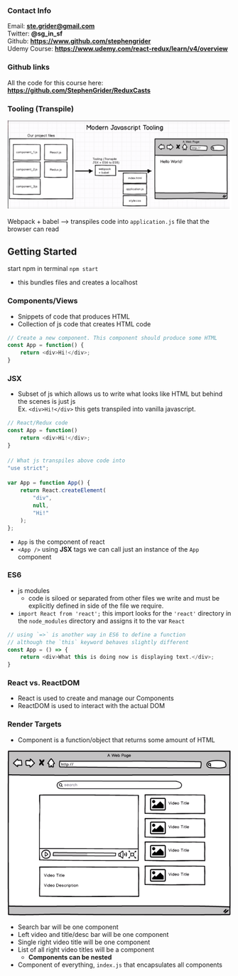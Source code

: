 ### Contact Info
Email: **ste.grider@gmail.com**  
Twitter: **@sg_in_sf**  
Github: **https://www.github.com/stephengrider**  
Udemy Course: **https://www.udemy.com/react-redux/learn/v4/overview**  

### Github links
All the code for this course here: **https://github.com/StephenGrider/ReduxCasts**

### Tooling (Transpile)
![Tooling example](/img/modernJSTooling.PNG)  

Webpack + babel --> transpiles code into `application.js` file that the browser can read

## Getting Started
start npm in terminal `npm start`
- this bundles files and creates a localhost
### Components/Views
- Snippets of code that produces HTML
- Collection of js code that creates HTML code  

```js
// Create a new component. This component should produce some HTML
const App = function() {
	return <div>Hi!</div>;
}
```

### JSX
- Subset of js which allows us to write what looks like HTML but behind the scenes is just js  
Ex. `<div>Hi!</div>` this gets transpiled into vanilla javascript.  

```js
// React/Redux code
const App = function()
	return <div>Hi!</div>;
}

// What js transpiles above code into
"use strict";

var App = function App() {
	return React.createElement(
		"div",
		null,
		"Hi!"
	);
};
```
- `App` is the component of react  
- `<App />` using **JSX** tags we can call just an instance of the `App` component

### ES6
- js modules  
	- code is siloed or separated from other files we write and must be explicitly defined in side of the file we require.  
- `import React from 'react';` this import looks for the `'react'` directory in the `node_modules` directory and assigns it to the var `React`   

```js
// using `=>` is another way in ES6 to define a function
// although the `this` keyword behaves slightly different
const App = () => {
	return <div>What this is doing now is displaying text.</div>;
}
```

### React vs. ReactDOM  
- React is used to create and manage our Components  
- ReactDOM is used to interact with the actual DOM

### Render Targets
- Component is a function/object that returns some amount of HTML  

 ![Sample Site](img\sampleComponents.PNG)


- Search bar will be one component
- Left video and title/desc bar will be one component  
- Single right video title will be one component  
- List of all right video titles will be a component  
	- **Components can be nested**
- Component of everything, `index.js` that encapsulates all components
